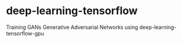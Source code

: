 # deep-learning-tensorflow
Training GANs Generative Adversarial Networks using deep-learning-tensorflow-gpu
